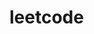 # leetcode
````Current working on algorithms and data structures problems from leetcode, some of the solutions are based on other users of leetcode, for those codes, I have cleaned up some of the extra code
````
